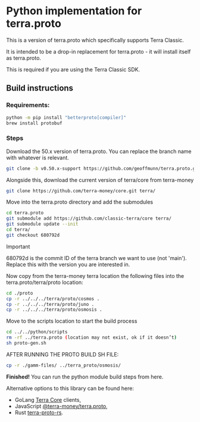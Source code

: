 # Python implementation for terra.proto

This is a version of terra.proto which specifically supports Terra Classic.

It is intended to be a drop-in replacement for terra.proto - it will install itself as terra.proto.

This is required if you are using the Terra Classic SDK.

## Build instructions

### Requirements:

```bash
python -m pip install "betterproto[compiler]"
brew install protobuf
```

### Steps

Download the 50.x version of terra.proto. You can replace the branch name with whatever is relevant.

```bash
git clone -b v0.50.x-support https://github.com/geoffmunn/terra.proto.git
```
Alongside this, download the current version of terra/core from terra-money 

```bash
git clone https://github.com/terra-money/core.git terra/
```

Move into the terra.proto directory and add the submodules

```bash
cd terra.proto
git submodule add https://github.com/classic-terra/core terra/
git submodule update --init 
cd terra/
git checkout 680792d
```

> [!IMPORTANT]
> 680792d is the commit ID of the terra branch we want to use (not 'main'). Replace this with the version you are interested in.

Now copy from the terra-money terra location the following files into the terra.proto/terra/proto location:

```bash
cd ./proto
cp -r ../../../terra/proto/cosmos .
cp -r ../../../terra/proto/juno .
cp -r ../../../terra/proto/osmosis .
```

Move to the scripts location to start the build process

```bash
cd ../../python/scripts
rm -rf ../terra.proto (location may not exist, ok if it doesn’t)
sh proto-gen.sh
```

AFTER RUNNING THE PROTO BUILD SH FILE:

```bash
cp -r ./gamm-files/ ../terra_proto/osmosis/
```

**Finished!**
You can run the python module build steps from here.

Alternative options to this library can be found here:
- GoLang [Terra Core](https://github.com/terra-money/core) clients, 
- JavaScript [@terra-money/terra.proto](https://www.npmjs.com/package/@terra-money/terra.proto/),
- Rust [terra-proto-rs](https://crates.io/crates/terra-proto-rs).
